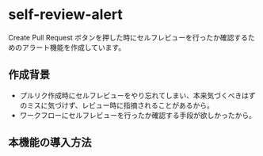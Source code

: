 # self-review-alert
Create Pull Request ボタンを押した時にセルフレビューを行ったか確認するためのアラート機能を作成しています。

## 作成背景
* プルリク作成時にセルフレビューをやり忘れてしまい、本来気づくべきはずのミスに気づけず、レビュー時に指摘されることがあるから。
* ワークフローにセルフレビューを行ったか確認する手段が欲しかったから。

## 本機能の導入方法
